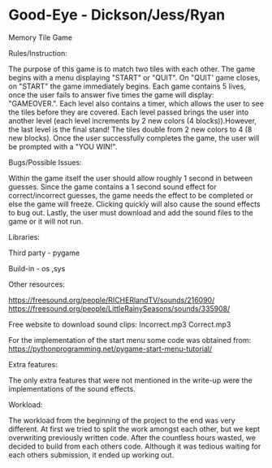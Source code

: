 # Good-Eye - Dickson/Jess/Ryan
Memory Tile Game

Rules/Instruction:

The purpose of this game is to match two tiles with each other. The game begins with a menu displaying "START" or "QUIT". On "QUIT' game closes, on "START" the game immediately begins. Each game contains 5 lives, once the user fails to answer five times the game will display: "GAMEOVER.". Each level also contains a timer, which allows the user to see the tiles before they are covered. Each level passed brings the user into another level (each level increments by 2 new colors (4 blocks)).However, the last level is the final stand! The tiles double from 2 new colors to 4 (8 new blocks). Once the user successfully completes the game, the user will be prompted with a "YOU WIN!". 


Bugs/Possible Issues:

Within the game itself the user should allow roughly 1 second in between guesses. Since the game contains a 1 second sound effect for correct/incorrect guesses, the game needs the effect to be completed or else the game will freeze. Clicking quickly will also cause the sound effects to bug out. Lastly, the user must download and add the sound files to the game or it will not run.


Libraries:

Third party - pygame

Build-in  - os ,sys


Other resources:

https://freesound.org/people/RICHERlandTV/sounds/216090/
https://freesound.org/people/LittleRainySeasons/sounds/335908/

Free website to download sound clips:
Incorrect.mp3
Correct.mp3

For the implementation of the start menu some code was obtained from:
https://pythonprogramming.net/pygame-start-menu-tutorial/


Extra features: 

The only extra features that were not mentioned in the write-up were the implementations of the sound effects.


Workload:

The workload from the beginning of the project to the end was very different. At first we tried to split the work amongst each other, but we kept overwriting previously written code. After the countless hours wasted, we decided to build from each others code. Although it was tedious waiting for each others submission, it ended up working out. 





